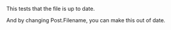 This tests that the file is up to date.

And by changing Post.Filename, you can make this out of date.

